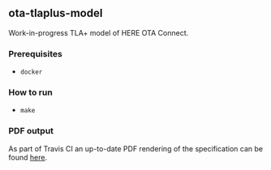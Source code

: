 ## ota-tlaplus-model

Work-in-progress TLA+ model of HERE OTA Connect.

### Prerequisites

* `docker`

### How to run

* `make`

### PDF output

As part of Travis CI an up-to-date PDF rendering of the specification can be
found [here](https://advancedtelematic.github.io/ota-tlaplus-model/Spec.pdf).
